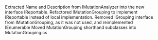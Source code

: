Extracted Name and Description from IMutationAnalyzer into the new interface IReportable.
Refactored IMutationGrouping to implement IReportable instead of local implementation.
Removed IGrouping interface from IMutationGrouping, as it was not used, and reimplemented IEnumerable
Moved MutationGrouping shorthand subclasses into MutationGrouping.cs
